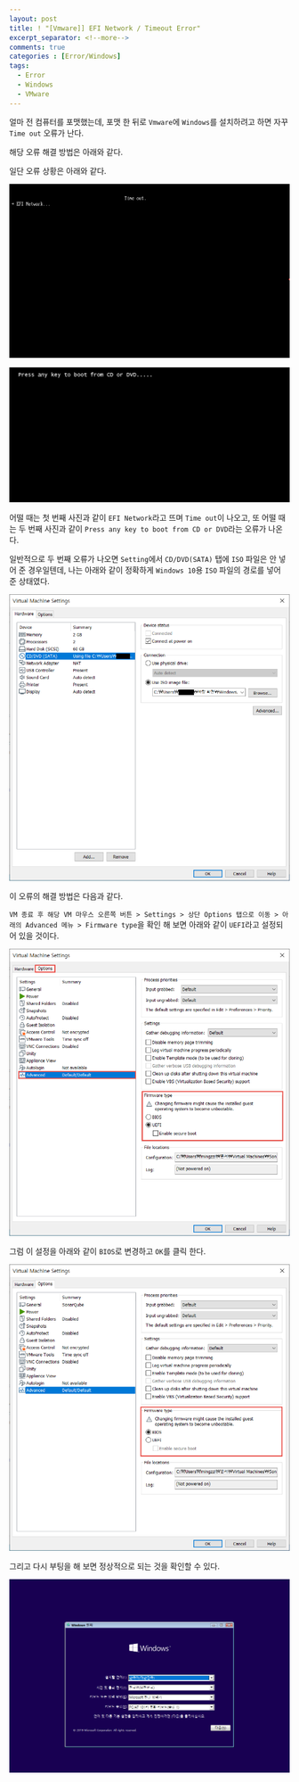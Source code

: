 ```yaml
---
layout: post
title: ! "[Vmware]] EFI Network / Timeout Error"
excerpt_separator: <!--more-->
comments: true
categories : [Error/Windows]
tags:
  - Error
  - Windows
  - VMware
---
```


얼마 전 컴퓨터를 포맷했는데, 포맷 한 뒤로 `Vmware`에 `Windows`를 설치하려고 하면 자꾸 `Time out` 오류가 난다.  

해당 오류 해결 방법은 아래와 같다.  

<!--more-->

일단 오류 상황은 아래와 같다.  

![](/images/error/vm/timeout/vm_timeout_01.png)  

![](/images/error/vm/timeout/vm_timeout_02.png)  

어떨 때는 첫 번째 사진과 같이 `EFI Network`라고 뜨며 `Time out`이 나오고, 또 어떨 때는 두 번째 사진과 같이 `Press any key to boot from CD or DVD`라는 오류가 나온다.  

일반적으로 두 번째 오류가 나오면 `Setting`에서 `CD/DVD(SATA)` 탭에 `ISO` 파일은 안 넣어 준 경우일텐데, 나는 아래와 같이 정확하게 `Windows 10`용 `ISO` 파일의 경로를 넣어 준 상태였다.  

![](/images/error/vm/timeout/vm_timeout_03.png)  

이 오류의 해결 방법은 다음과 같다.  

`VM 종료 후 해당 VM 마우스 오른쪽 버튼 > Settings > 상단 Options 탭으로 이동 > 아래의 Advanced 메뉴 > Firmware type`을 확인 해 보면 아래와 같이 `UEFI`라고 설정되어 있을 것이다.  

![](/images/error/vm/timeout/vm_timeout_04.png)  

그럼 이 설정을 아래와 같이 `BIOS`로 변경하고 `OK`를 클릭 한다.  

![](/images/error/vm/timeout/vm_timeout_05.png)  

그리고 다시 부팅을 해 보면 정상적으로 되는 것을 확인할 수 있다.  

![](/images/error/vm/timeout/vm_timeout_06.png)  